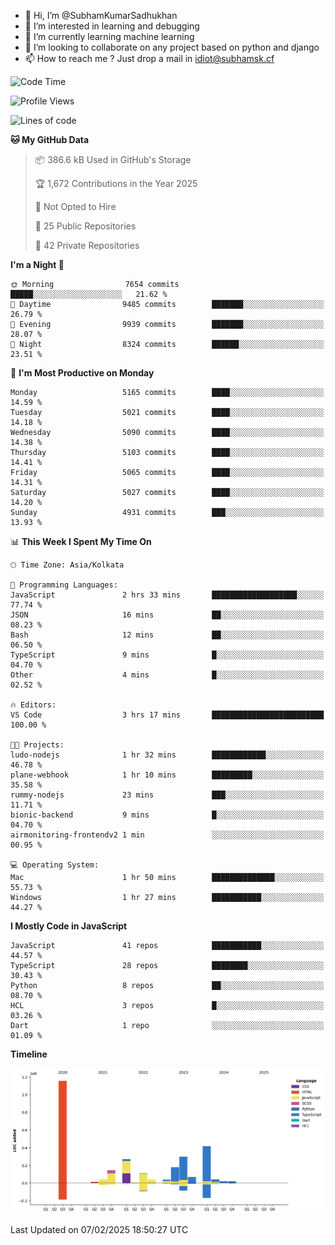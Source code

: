 - 👋 Hi, I’m @SubhamKumarSadhukhan
- 👀 I’m interested in learning and debugging
- 🌱 I’m currently learning machine learning
- 💞️ I’m looking to collaborate on any project based on python and django
- 📫 How to reach me ?
      Just drop a mail in idiot@subhamsk.cf

<!---
SubhamKumarSadhukhan/SubhamKumarSadhukhan is a ✨ special ✨ repository because its `README.md` (this file) appears on your GitHub profile.
You can click the Preview link to take a look at your changes.
--->


<!--START_SECTION:waka-->
![Code Time](http://img.shields.io/badge/Code%20Time-2%2C738%20hrs%2020%20mins-blue)

![Profile Views](http://img.shields.io/badge/Profile%20Views-0-blue)

![Lines of code](https://img.shields.io/badge/From%20Hello%20World%20I%27ve%20Written-2.8%20million%20lines%20of%20code-blue)

**🐱 My GitHub Data** 

> 📦 386.6 kB Used in GitHub's Storage 
 > 
> 🏆 1,672 Contributions in the Year 2025
 > 
> 🚫 Not Opted to Hire
 > 
> 📜 25 Public Repositories 
 > 
> 🔑 42 Private Repositories 
 > 
**I'm a Night 🦉** 

```text
🌞 Morning                7654 commits        █████░░░░░░░░░░░░░░░░░░░░   21.62 % 
🌆 Daytime                9485 commits        ███████░░░░░░░░░░░░░░░░░░   26.79 % 
🌃 Evening                9939 commits        ███████░░░░░░░░░░░░░░░░░░   28.07 % 
🌙 Night                  8324 commits        ██████░░░░░░░░░░░░░░░░░░░   23.51 % 
```
📅 **I'm Most Productive on Monday** 

```text
Monday                   5165 commits        ████░░░░░░░░░░░░░░░░░░░░░   14.59 % 
Tuesday                  5021 commits        ████░░░░░░░░░░░░░░░░░░░░░   14.18 % 
Wednesday                5090 commits        ████░░░░░░░░░░░░░░░░░░░░░   14.38 % 
Thursday                 5103 commits        ████░░░░░░░░░░░░░░░░░░░░░   14.41 % 
Friday                   5065 commits        ████░░░░░░░░░░░░░░░░░░░░░   14.31 % 
Saturday                 5027 commits        ████░░░░░░░░░░░░░░░░░░░░░   14.20 % 
Sunday                   4931 commits        ███░░░░░░░░░░░░░░░░░░░░░░   13.93 % 
```


📊 **This Week I Spent My Time On** 

```text
🕑︎ Time Zone: Asia/Kolkata

💬 Programming Languages: 
JavaScript               2 hrs 33 mins       ███████████████████░░░░░░   77.74 % 
JSON                     16 mins             ██░░░░░░░░░░░░░░░░░░░░░░░   08.23 % 
Bash                     12 mins             ██░░░░░░░░░░░░░░░░░░░░░░░   06.50 % 
TypeScript               9 mins              █░░░░░░░░░░░░░░░░░░░░░░░░   04.70 % 
Other                    4 mins              █░░░░░░░░░░░░░░░░░░░░░░░░   02.52 % 

🔥 Editors: 
VS Code                  3 hrs 17 mins       █████████████████████████   100.00 % 

🐱‍💻 Projects: 
ludo-nodejs              1 hr 32 mins        ████████████░░░░░░░░░░░░░   46.78 % 
plane-webhook            1 hr 10 mins        █████████░░░░░░░░░░░░░░░░   35.58 % 
rummy-nodejs             23 mins             ███░░░░░░░░░░░░░░░░░░░░░░   11.71 % 
bionic-backend           9 mins              █░░░░░░░░░░░░░░░░░░░░░░░░   04.70 % 
airmonitoring-frontendv2 1 min               ░░░░░░░░░░░░░░░░░░░░░░░░░   00.95 % 

💻 Operating System: 
Mac                      1 hr 50 mins        ██████████████░░░░░░░░░░░   55.73 % 
Windows                  1 hr 27 mins        ███████████░░░░░░░░░░░░░░   44.27 % 
```

**I Mostly Code in JavaScript** 

```text
JavaScript               41 repos            ███████████░░░░░░░░░░░░░░   44.57 % 
TypeScript               28 repos            ████████░░░░░░░░░░░░░░░░░   30.43 % 
Python                   8 repos             ██░░░░░░░░░░░░░░░░░░░░░░░   08.70 % 
HCL                      3 repos             █░░░░░░░░░░░░░░░░░░░░░░░░   03.26 % 
Dart                     1 repo              ░░░░░░░░░░░░░░░░░░░░░░░░░   01.09 % 
```



**Timeline**

![Lines of Code chart](https://raw.githubusercontent.com/SubhamKumarSadhukhan/SubhamKumarSadhukhan/main/assets/bar_graph.png)


 Last Updated on 07/02/2025 18:50:27 UTC
<!--END_SECTION:waka-->
